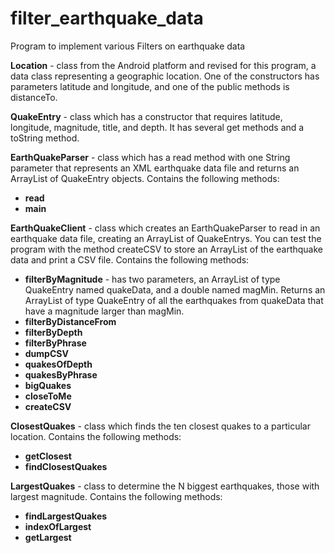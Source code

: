 # filter_earthquake_data
Program to implement various Filters on earthquake data

<b>Location</b> - class from the Android platform and revised for this program, a data class representing a geographic location. One of the constructors has parameters latitude and longitude, and one of the public methods is distanceTo.

<b>QuakeEntry</b> - class which has a constructor that requires latitude, longitude, magnitude, title, and depth. It has several get methods and a toString method.

<b>EarthQuakeParser</b> - class which has a read method with one String parameter that represents an XML earthquake data file and returns an ArrayList of QuakeEntry objects. Contains the following methods:
* <b>read</b>
* <b>main</b>

<b>EarthQuakeClient</b> - class which creates an EarthQuakeParser to read in an earthquake data file, creating an ArrayList of QuakeEntrys. You can test the program with the method createCSV to store an ArrayList of the earthquake data and print a CSV file. Contains the following methods:
* <b>filterByMagnitude</b> - has two parameters, an ArrayList of type QuakeEntry named quakeData, and a double named magMin. Returns an ArrayList of type QuakeEntry of all the earthquakes from quakeData that have a magnitude larger than magMin.
* <b>filterByDistanceFrom</b>
* <b>filterByDepth</b>
* <b>filterByPhrase</b>
* <b>dumpCSV</b>
* <b>quakesOfDepth</b>
* <b>quakesByPhrase</b>
* <b>bigQuakes</b>
* <b>closeToMe</b>
* <b>createCSV</b>

<b>ClosestQuakes</b> - class which finds the ten closest quakes to a particular location. Contains the following methods:
* <b>getClosest</b>
* <b>findClosestQuakes</b>

<b>LargestQuakes</b> - class to determine the N biggest earthquakes, those with largest magnitude. Contains the following methods:
* <b>findLargestQuakes</b>
* <b>indexOfLargest</b>
* <b>getLargest</b>

